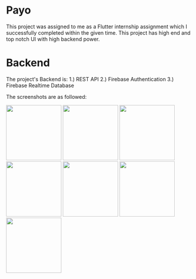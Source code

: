 # Payo

This project was assigned to me as a Flutter internship assignment which I successfully completed within the given time.
This project has high end and top notch UI with high backend power.

# Backend
The project's Backend is:
1.) REST API
2.) Firebase Authentication
3.) Firebase Realtime Database

The screenshots are as followed:

<img src="https://user-images.githubusercontent.com/67114557/98407666-0b32e480-2096-11eb-842c-9981d392ec5d.jpeg" width="150">
<img src="https://user-images.githubusercontent.com/67114557/98407649-05d59a00-2096-11eb-8a4a-85c131e3eb78.jpeg" width="150">
<img src="https://user-images.githubusercontent.com/67114557/98407656-08d08a80-2096-11eb-9538-bc44ae3056d7.jpeg" width="150">
<img src="https://user-images.githubusercontent.com/67114557/98407658-09692100-2096-11eb-9288-9586f22656a5.jpeg" width="150">
<img src="https://user-images.githubusercontent.com/67114557/98407661-0a01b780-2096-11eb-8127-1ff926d23720.jpeg" width="150">
<img src="https://user-images.githubusercontent.com/67114557/98407662-0a9a4e00-2096-11eb-8a4c-598e78ed2600.jpeg" width="150">
<img src="https://user-images.githubusercontent.com/67114557/98407664-0b32e480-2096-11eb-827c-77e9c153bbda.jpeg" width="150">



